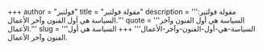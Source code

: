 +++
author = "فولتير"
title = "مقولة فولتير"
description = '''مقولة فولتير: السياسة هي أول الفنون وآخر الأعمال.'''
quote = '''السياسة هي أول الفنون وآخر الأعمال.'''
slug = '''السياسة-هي-أول-الفنون-وآخر-الأعمال'''
+++
السياسة هي أول الفنون وآخر الأعمال.
